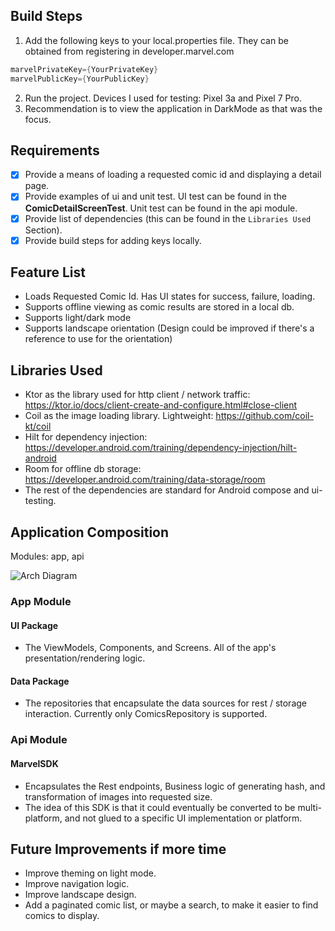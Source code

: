 ## Build Steps
1. Add the following keys to your local.properties file. They can be obtained from registering in developer.marvel.com
```groovy
marvelPrivateKey={YourPrivateKey}
marvelPublicKey={YourPublicKey}
```
2. Run the project. Devices I used for testing: Pixel 3a and Pixel 7 Pro.
3. Recommendation is to view the application in DarkMode as that was the focus.

## Requirements
- [x] Provide a means of loading a requested comic id and displaying a detail page. 
- [x] Provide examples of ui and unit test. UI test can be found in the **ComicDetailScreenTest**. Unit test can be found in the api module.
- [X] Provide list of dependencies (this can be found in the `Libraries Used` Section).
- [X] Provide build steps for adding keys locally. 

## Feature List
- Loads Requested Comic Id. Has UI states for success, failure, loading.
- Supports offline viewing as comic results are stored in a local db.
- Supports light/dark mode
- Supports landscape orientation (Design could be improved if there's a reference to use for the orientation)

## Libraries Used
- Ktor as the library used for http client / network traffic: https://ktor.io/docs/client-create-and-configure.html#close-client
- Coil as the image loading library. Lightweight: https://github.com/coil-kt/coil
- Hilt for dependency injection: https://developer.android.com/training/dependency-injection/hilt-android
- Room for offline db storage: https://developer.android.com/training/data-storage/room
- The rest of the dependencies are standard for Android compose and ui-testing.

## Application Composition
Modules: app, api

![Arch Diagram](https://github.com/EpiphX/marvel/blob/main/docs/app-composition-diagram.png)

### App Module

#### UI Package
- The ViewModels, Components, and Screens. All of the app's presentation/rendering logic.

#### Data Package
- The repositories that encapsulate the data sources for rest / storage interaction. Currently only ComicsRepository is supported.

### Api Module

#### MarvelSDK
- Encapsulates the Rest endpoints, Business logic of generating hash, and transformation of images into requested size.
- The idea of this SDK is that it could eventually be converted to be multi-platform, and not glued to a specific UI implementation or platform. 

## Future Improvements if more time
- Improve theming on light mode.
- Improve navigation logic.
- Improve landscape design.
- Add a paginated comic list, or maybe a search, to make it easier to find comics to display.


